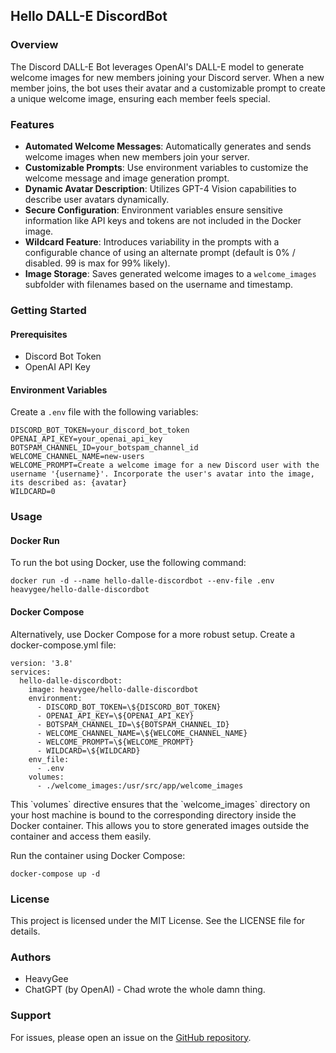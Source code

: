 ## Hello DALL-E DiscordBot

### Overview

The Discord DALL-E Bot leverages OpenAI's DALL-E model to generate welcome images for new members joining your Discord server. When a new member joins, the bot uses their avatar and a customizable prompt to create a unique welcome image, ensuring each member feels special.

### Features

- **Automated Welcome Messages**: Automatically generates and sends welcome images when new members join your server.
- **Customizable Prompts**: Use environment variables to customize the welcome message and image generation prompt.
- **Dynamic Avatar Description**: Utilizes GPT-4 Vision capabilities to describe user avatars dynamically.
- **Secure Configuration**: Environment variables ensure sensitive information like API keys and tokens are not included in the Docker image.
- **Wildcard Feature**: Introduces variability in the prompts with a configurable chance of using an alternate prompt (default is 0% / disabled. 99 is max for 99% likely).
- **Image Storage**: Saves generated welcome images to a `welcome_images` subfolder with filenames based on the username and timestamp.

### Getting Started

#### Prerequisites

- Discord Bot Token
- OpenAI API Key

#### Environment Variables

Create a `.env` file with the following variables:

```plaintext
DISCORD_BOT_TOKEN=your_discord_bot_token
OPENAI_API_KEY=your_openai_api_key
BOTSPAM_CHANNEL_ID=your_botspam_channel_id
WELCOME_CHANNEL_NAME=new-users
WELCOME_PROMPT=Create a welcome image for a new Discord user with the username '{username}'. Incorporate the user's avatar into the image, its described as: {avatar}
WILDCARD=0
```

### Usage

#### Docker Run
To run the bot using Docker, use the following command:
```
docker run -d --name hello-dalle-discordbot --env-file .env heavygee/hello-dalle-discordbot
```

#### Docker Compose
Alternatively, use Docker Compose for a more robust setup. Create a docker-compose.yml file:

```plaintext
version: '3.8'
services:
  hello-dalle-discordbot:
    image: heavygee/hello-dalle-discordbot
    environment:
      - DISCORD_BOT_TOKEN=\${DISCORD_BOT_TOKEN}
      - OPENAI_API_KEY=\${OPENAI_API_KEY}
      - BOTSPAM_CHANNEL_ID=\${BOTSPAM_CHANNEL_ID}
      - WELCOME_CHANNEL_NAME=\${WELCOME_CHANNEL_NAME}
      - WELCOME_PROMPT=\${WELCOME_PROMPT}
      - WILDCARD=\${WILDCARD}
    env_file:
      - .env
    volumes:
      - ./welcome_images:/usr/src/app/welcome_images
```

This \`volumes\` directive ensures that the \`welcome_images\` directory on your host machine is bound to the corresponding directory inside the Docker container. This allows you to store generated images outside the container and access them easily.

Run the container using Docker Compose:
```
docker-compose up -d
```

### License
This project is licensed under the MIT License. See the LICENSE file for details.

### Authors
- HeavyGee
- ChatGPT (by OpenAI) - Chad wrote the whole damn thing.

### Support
For issues, please open an issue on the [GitHub repository](https://github.com/heavygee/hello-dalle-discordbot).
